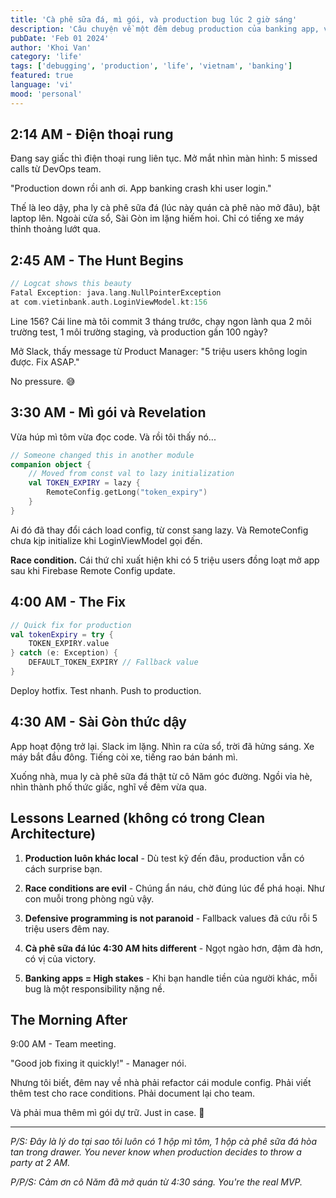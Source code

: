 ```yaml
---
title: 'Cà phê sữa đá, mì gói, và production bug lúc 2 giờ sáng'
description: 'Câu chuyện về một đêm debug production của banking app, và những bài học không có trong sách vở'
pubDate: 'Feb 01 2024'
author: 'Khoi Van'
category: 'life'
tags: ['debugging', 'production', 'life', 'vietnam', 'banking']
featured: true
language: 'vi'
mood: 'personal'
---
```


## 2:14 AM - Điện thoại rung

Đang say giấc thì điện thoại rung liên tục. Mở mắt nhìn màn hình: 5 missed calls từ DevOps team.

"Production down rồi anh ơi. App banking crash khi user login."

Thế là leo dậy, pha ly cà phê sữa đá (lúc này quán cà phê nào mở đâu), bật laptop lên. Ngoài cửa sổ, Sài Gòn im lặng hiếm hoi. Chỉ có tiếng xe máy thỉnh thoảng lướt qua.

## 2:45 AM - The Hunt Begins

```kotlin
// Logcat shows this beauty
Fatal Exception: java.lang.NullPointerException
at com.vietinbank.auth.LoginViewModel.kt:156
```

Line 156? Cái line mà tôi commit 3 tháng trước, chạy ngon lành qua 2 môi trường test, 1 môi trường staging, và production gần 100 ngày?

Mở Slack, thấy message từ Product Manager: "5 triệu users không login được. Fix ASAP."

No pressure. 😅

## 3:30 AM - Mì gói và Revelation

Vừa húp mì tôm vừa đọc code. Và rồi tôi thấy nó...

```kotlin
// Someone changed this in another module
companion object {
    // Moved from const val to lazy initialization 
    val TOKEN_EXPIRY = lazy { 
        RemoteConfig.getLong("token_expiry") 
    }
}
```

Ai đó đã thay đổi cách load config, từ const sang lazy. Và RemoteConfig chưa kịp initialize khi LoginViewModel gọi đến.

**Race condition.** Cái thứ chỉ xuất hiện khi có 5 triệu users đồng loạt mở app sau khi Firebase Remote Config update.

## 4:00 AM - The Fix

```kotlin
// Quick fix for production
val tokenExpiry = try {
    TOKEN_EXPIRY.value
} catch (e: Exception) {
    DEFAULT_TOKEN_EXPIRY // Fallback value
}
```

Deploy hotfix. Test nhanh. Push to production.

## 4:30 AM - Sài Gòn thức dậy

App hoạt động trở lại. Slack im lặng. Nhìn ra cửa sổ, trời đã hửng sáng. Xe máy bắt đầu đông. Tiếng còi xe, tiếng rao bán bánh mì.

Xuống nhà, mua ly cà phê sữa đá thật từ cô Năm góc đường. Ngồi vỉa hè, nhìn thành phố thức giấc, nghĩ về đêm vừa qua.

## Lessons Learned (không có trong Clean Architecture)

1. **Production luôn khác local** - Dù test kỹ đến đâu, production vẫn có cách surprise bạn.

2. **Race conditions are evil** - Chúng ẩn náu, chờ đúng lúc để phá hoại. Như con muỗi trong phòng ngủ vậy.

3. **Defensive programming is not paranoid** - Fallback values đã cứu rỗi 5 triệu users đêm nay.

4. **Cà phê sữa đá lúc 4:30 AM hits different** - Ngọt ngào hơn, đậm đà hơn, có vị của victory.

5. **Banking apps = High stakes** - Khi bạn handle tiền của người khác, mỗi bug là một responsibility nặng nề.

## The Morning After

9:00 AM - Team meeting.

"Good job fixing it quickly!" - Manager nói.

Nhưng tôi biết, đêm nay về nhà phải refactor cái module config. Phải viết thêm test cho race conditions. Phải document lại cho team.

Và phải mua thêm mì gói dự trữ. Just in case. 🍜

---

*P/S: Đây là lý do tại sao tôi luôn có 1 hộp mì tôm, 1 hộp cà phê sữa đá hòa tan trong drawer. You never know when production decides to throw a party at 2 AM.*

*P/P/S: Cảm ơn cô Năm đã mở quán từ 4:30 sáng. You're the real MVP.*